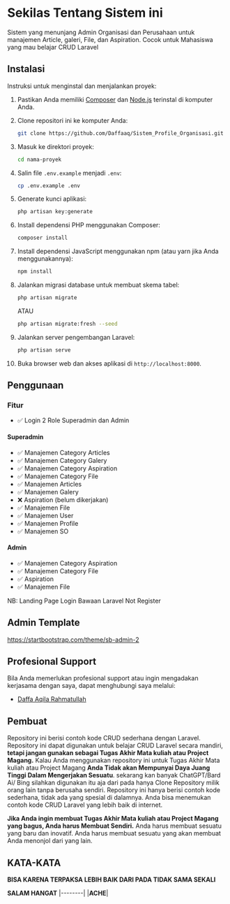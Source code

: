 # Sekilas Tentang Sistem ini

Sistem yang menunjang Admin Organisasi dan Perusahaan untuk manajemen Article, galeri, File, dan Aspiration.
Cocok untuk Mahasiswa yang mau belajar CRUD Laravel

## Instalasi

Instruksi untuk menginstal dan menjalankan proyek:

1. Pastikan Anda memiliki [Composer](https://getcomposer.org/) dan [Node.js](https://nodejs.org/) terinstal di komputer Anda.
2. Clone repositori ini ke komputer Anda:

    ```bash
    git clone https://github.com/Daffaaq/Sistem_Profile_Organisasi.git
    ```

3. Masuk ke direktori proyek:

    ```bash
    cd nama-proyek
    ```

4. Salin file `.env.example` menjadi `.env`:

    ```bash
    cp .env.example .env
    ```

5. Generate kunci aplikasi:

    ```bash
    php artisan key:generate
    ```

6. Install dependensi PHP menggunakan Composer:

    ```bash
    composer install
    ```

7. Install dependensi JavaScript menggunakan npm (atau yarn jika Anda menggunakannya):

    ```bash
    npm install
    ```

8. Jalankan migrasi database untuk membuat skema tabel:

    ```bash
    php artisan migrate
    ```

    ATAU

    ```bash
    php artisan migrate:fresh --seed
    ```

9. Jalankan server pengembangan Laravel:

    ```bash
    php artisan serve
    ```

10. Buka browser web dan akses aplikasi di `http://localhost:8000`.

## Penggunaan

### Fitur

-   ✅ Login 2 Role Superadmin dan Admin

#### Superadmin

-   ✅ Manajemen Category Articles
-   ✅ Manajemen Category Galery
-   ✅ Manajemen Category Aspiration
-   ✅ Manajemen Category File
-   ✅ Manajemen Articles
-   ✅ Manajemen Galery
-   ❌ Aspiration (belum dikerjakan)
-   ✅ Manajemen File
-   ✅ Manajemen User
-   ✅ Manajemen Profile
-   ✅ Manajemen SO

#### Admin

-   ✅ Manajemen Category Aspiration
-   ✅ Manajemen Category File
-   ✅ Aspiration
-   ✅ Manajemen File

NB: Landing Page Login Bawaan Laravel
Not Register

## Admin Template

https://startbootstrap.com/theme/sb-admin-2

## Profesional Support

Bila Anda memerlukan profesional support atau ingin mengadakan kerjasama dengan saya, dapat menghubungi saya melalui:

* [Daffa Aqila Rahmatullah](https://www.linkedin.com/in/daffaaqilar/)

## Pembuat

Repository ini berisi contoh kode CRUD sederhana dengan Laravel. Repository ini dapat digunakan untuk belajar CRUD Laravel secara mandiri, **tetapi jangan gunakan sebagai Tugas Akhir Mata kuliah atau Project Magang.** Kalau Anda menggunakan repository ini untuk Tugas Akhir Mata kuliah atau Project Magang **Anda Tidak akan Mempunyai Daya Juang Tinggi Dalam Mengerjakan Sesuatu**. sekarang kan banyak ChatGPT/Bard Ai/ Bing silahkan digunakan itu aja dari pada hanya Clone Repository milik orang lain tanpa berusaha sendiri. Repository ini hanya berisi contoh kode sederhana, tidak ada yang spesial di dalamnya. Anda bisa menemukan contoh kode CRUD Laravel yang lebih baik di internet.

**Jika Anda ingin membuat Tugas Akhir Mata kuliah atau Project Magang yang bagus, Anda harus Membuat Sendiri.** Anda harus membuat sesuatu yang baru dan inovatif. Anda harus membuat sesuatu yang akan membuat Anda menonjol dari yang lain.

## KATA-KATA

**BISA KARENA TERPAKSA LEBIH BAIK DARI PADA TIDAK SAMA SEKALI**

**SALAM HANGAT**
|--------|
|**ACHE**|
